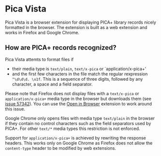 # Pica Vista

Pica Vista is a browser extension for displaying PICA+ library records nicely
formatted in the browser. The extension is built as a web extension and works 
in Firefox and Google Chrome. 

## How are PICA+ records recognized?

Pica Vista attemts to format files if

 * their media type is `text/plain`, `text/x-pica` or `application/x-pica+'
 * and the first few characters in the file match the regular rexpression 
   `^\d\d\d. \x1f`. This is a sequence of three digits, followed by any
   character, a space and a field separator.

Please note that Firefox does not display files with a `text/x-pica` or
`application/x-pica+` media type in the browser but downloads them (see 
[issue 57342](https://bugzilla.mozilla.org/show_bug.cgi?id=57342)). You
can use the [Open in Browser](https://addons.mozilla.org/En-us/firefox/addon/open-in-browser/)
extension to work around this issue.

Google Chrome only opens files with media type `text/plain` in the browser if
they contain no control characters such as the field separators used by 
PICA+. For other `text/*` media types this restriction is not enforced.

Support for `application/x-pica+` is achieved by rewriting the response 
headers. This works only on Google Chrome as Firefox does not allow the
`content-type` header to be modified by web extensions.

